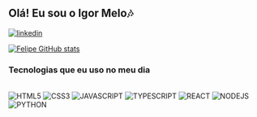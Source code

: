 ## Olá! Eu sou o Igor Melo🎶
[![linkedin](https://img.shields.io/badge/LinkedIn-0077B5?style=for-the-badge&logo=linkedin&logoColor=white)](https://www.linkedin.com/in/igor-melo-a29892331/)


[![Felipe GitHub stats](https://github-readme-stats.vercel.app/api?username=IgorMeloDev&show_icons=true&theme=merko)]()

### Tecnologias que eu uso no meu dia

<div style="display: inline_block"><br/>
<img allign="center" alt="HTML5" src="https://img.shields.io/badge/HTML5-E34F26?style=for-the-badge&logo=html5&logoColor=white">
<img allign="center" alt="CSS3" src="https://img.shields.io/badge/CSS3-1572B6?style=for-the-badge&logo=css3&logoColor=white">
<img allign="center" alt="JAVASCRIPT" src="https://img.shields.io/badge/JavaScript-F7DF1E?style=for-the-badge&logo=javascript&logoColor=black">
<img allign="center" alt="TYPESCRIPT" src="https://img.shields.io/badge/TypeScript-007ACC?style=for-the-badge&logo=typescript&logoColor=white">
<img allign="center" alt="REACT" src="https://img.shields.io/badge/React-20232A?style=for-the-badge&logo=react&logoColor=61DAFB">
<img allign="center" alt="NODEJS" src="https://img.shields.io/badge/Node.js-43853D?style=for-the-badge&logo=node.js&logoColor=white">
<img allign="center" alt="PYTHON" src="https://img.shields.io/badge/python-3670A0?style=for-the-badge&logo=python&logoColor=ffdd54">
<div> <br/>